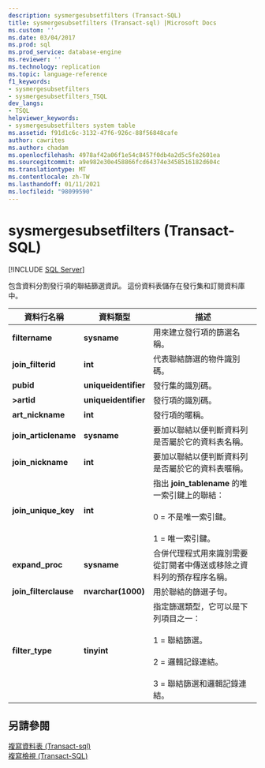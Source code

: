 ```yaml
---
description: sysmergesubsetfilters (Transact-SQL)
title: sysmergesubsetfilters (Transact-sql) |Microsoft Docs
ms.custom: ''
ms.date: 03/04/2017
ms.prod: sql
ms.prod_service: database-engine
ms.reviewer: ''
ms.technology: replication
ms.topic: language-reference
f1_keywords:
- sysmergesubsetfilters
- sysmergesubsetfilters_TSQL
dev_langs:
- TSQL
helpviewer_keywords:
- sysmergesubsetfilters system table
ms.assetid: f91d1c6c-3132-47f6-926c-88f56848cafe
author: cawrites
ms.author: chadam
ms.openlocfilehash: 4978af42a06f1e54c8457f0db4a2d5c5fe2601ea
ms.sourcegitcommit: a9e982e30e458866fcd64374e3458516182d604c
ms.translationtype: MT
ms.contentlocale: zh-TW
ms.lasthandoff: 01/11/2021
ms.locfileid: "98099590"
---
```

# <a name="sysmergesubsetfilters-transact-sql"></a>sysmergesubsetfilters (Transact-SQL)
[!INCLUDE [SQL Server](../../includes/applies-to-version/sqlserver.md)]

  包含資料分割發行項的聯結篩選資訊。 這份資料表儲存在發行集和訂閱資料庫中。  
  
|資料行名稱|資料類型|描述|  
|-----------------|---------------|-----------------|  
|**filtername**|**sysname**|用來建立發行項的篩選名稱。|  
|**join_filterid**|**int**|代表聯結篩選的物件識別碼。|  
|**pubid**|**uniqueidentifier**|發行集的識別碼。|  
|**>artid**|**uniqueidentifier**|發行項的識別碼。|  
|**art_nickname**|**int**|發行項的暱稱。|  
|**join_articlename**|**sysname**|要加以聯結以便判斷資料列是否屬於它的資料表名稱。|  
|**join_nickname**|**int**|要加以聯結以便判斷資料列是否屬於它的資料表暱稱。|  
|**join_unique_key**|**int**|指出 **join_tablename** 的唯一索引鍵上的聯結：<br /><br /> 0 = 不是唯一索引鍵。<br /><br /> 1 = 唯一索引鍵。|  
|**expand_proc**|**sysname**|合併代理程式用來識別需要從訂閱者中傳送或移除之資料列的預存程序名稱。|  
|**join_filterclause**|**nvarchar(1000)**|用於聯結的篩選子句。|  
|**filter_type**|**tinyint**|指定篩選類型，它可以是下列項目之一：<br /><br /> 1 = 聯結篩選。<br /><br /> 2 = 邏輯記錄連結。<br /><br /> 3 = 聯結篩選和邏輯記錄連結。|  
  
## <a name="see-also"></a>另請參閱  
 [複寫資料表 &#40;Transact-sql&#41;](../../relational-databases/system-tables/replication-tables-transact-sql.md)   
 [複寫檢視 &#40;Transact-SQL&#41;](../../relational-databases/system-views/replication-views-transact-sql.md)  
  
  
